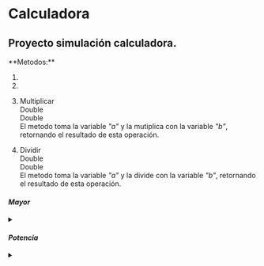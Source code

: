 # Calculadora
<h2>Proyecto simulación calculadora.</h2>
<body>
**Metodos:**

1)

2)

3)  Multiplicar <br />
    Double <br />
    Double <br />
    El metodo toma la variable *"a"* y la mutiplica con la variable *"b"*, retornando el resultado de esta operación.
    
4)  Dividir <br />
    Double <br />
    Double <br />
    El metodo toma la variable *"a"* y la divide con la variable *"b"*, retornando el resultado de esta operación.
   
</details>

 <h4><i>Mayor</i></h4>
 <details>
 <summary></summary>
 <p>Entrada: Double <br />
    Salida: Double<br />
    El metodo compra la variable *"a"* y *"b"*, retornando el numero mayor.</p>
</details>

 <h4><i>Potencia</i></h4>
 <details>
 <summary></summary>
 <p>Entrada: Double <br />
    Salida: Double<br />
    El metodo toma la variable *"a"* como base y su exponente es *"b"*, retornado el resultado de la potencia.</p>
</details>
</body>
